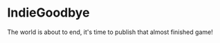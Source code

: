 IndieGoodbye
============

The world is about to end, it's time to publish that almost finished game!